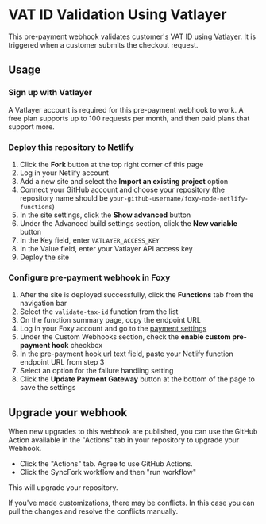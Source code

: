 # VAT ID Validation Using Vatlayer

This pre-payment webhook validates customer's VAT ID using [Vatlayer](https://vatlayer.com/). It is triggered when a customer submits the checkout request.

## Usage

### Sign up with Vatlayer

A Vatlayer account is required for this pre-payment webhook to work. A free plan supports up to 100 requests per month, and then paid plans that support more.

### Deploy this repository to Netlify

1. Click the **Fork** button at the top right corner of this page
2. Log in your Netlify account
3. Add a new site and select the **Import an existing project** option
4. Connect your GitHub account and choose your repository (the repository name should be `your-github-username/foxy-node-netlify-functions`)
5. In the site settings, click the **Show advanced** button
6. Under the Advanced build settings section, click the **New variable** button
7. In the Key field, enter `VATLAYER_ACCESS_KEY`
8. In the Value field, enter your Vatlayer API access key
9. Deploy the site

### Configure pre-payment webhook in Foxy

1. After the site is deployed successfully, click the **Functions** tab from the navigation bar
2. Select the `validate-tax-id` function from the list
3. On the function summary page, copy the endpoint URL
4. Log in your Foxy account and go to the [payment settings](https://admin.foxycart.com/admin.php?ThisAction=EditPaymentGateway)
5. Under the Custom Webhooks section, check the **enable custom pre-payment hook** checkbox
6. In the pre-payment hook url text field, paste your Netlify function endpoint URL from step 3
7. Select an option for the failure handling setting
8. Click the **Update Payment Gateway** button at the bottom of the page to save the settings

## Upgrade your webhook

When new upgrades to this webhook are published, you can use the GitHub Action available in the "Actions" tab in your repository to upgrade your Webhook.

- Click the "Actions" tab. Agree to use GitHub Actions.
- Click the SyncFork workflow and then "run workflow"

This will upgrade your repository.

If you've made customizations, there may be conflicts. In this case you can pull the changes and resolve the conflicts manually.
